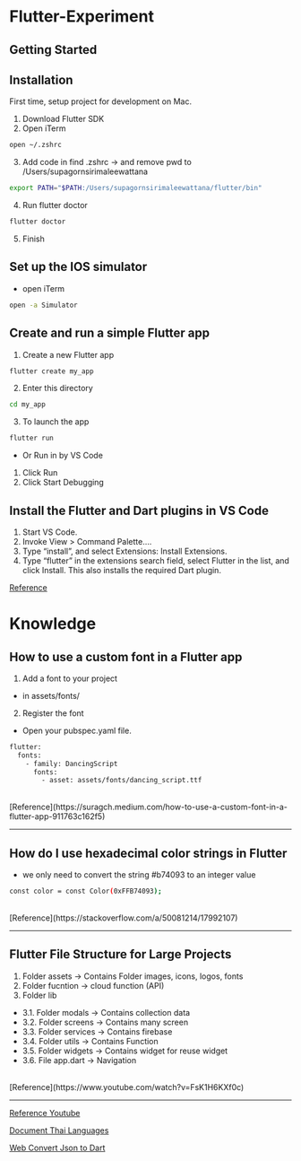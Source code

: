 # Flutter-Experiment

## Getting Started

## Installation

First time, setup project for development on Mac.

1. Download Flutter SDK
2. Open iTerm
```bash
open ~/.zshrc
```
3. Add code in find .zshrc -> and remove pwd to /Users/supagornsirimaleewattana
```bash 
export PATH="$PATH:/Users/supagornsirimaleewattana/flutter/bin"
```
4. Run flutter doctor
```bash
flutter doctor
```
5. Finish

## Set up the IOS simulator
- open iTerm
```bash
open -a Simulator
```

## Create and run a simple Flutter app
1. Create a new Flutter app
```bash
flutter create my_app
```
2. Enter this directory
```bash
cd my_app
```
3. To launch the app
```bash
flutter run
```
- Or Run in by VS Code 
1. Click Run
2. Click Start Debugging 

## Install the Flutter and Dart plugins in VS Code
1. Start VS Code.
2. Invoke View > Command Palette….
3. Type “install”, and select Extensions: Install Extensions.
4. Type “flutter” in the extensions search field, select Flutter in the list, and click Install. This also installs the required Dart plugin.


[Reference](https://docs.flutter.dev/get-started/install/macos)

# Knowledge

## How to use a custom font in a Flutter app
1. Add a font to your project
  - in assets/fonts/
2. Register the font
  - Open your pubspec.yaml file.
``` bash 
flutter:
  fonts:
    - family: DancingScript     
      fonts:
        - asset: assets/fonts/dancing_script.ttf
```
<br />
[Reference](https://suragch.medium.com/how-to-use-a-custom-font-in-a-flutter-app-911763c162f5)

<hr />

## How do I use hexadecimal color strings in Flutter
- we only need to convert the string #b74093 to an integer value
``` bash
const color = const Color(0xFFB74093);
```
<br />
[Reference](https://stackoverflow.com/a/50081214/17992107)

<hr />

## Flutter File Structure for Large Projects
1. Folder assets ->  Contains Folder images, icons, logos, fonts
2. Folder fucntion -> cloud function (API)
3. Folder lib 
  - 3.1. Folder modals -> Contains collection data
  - 3.2. Folder screens -> Contains many screen
  - 3.3. Folder services -> Contains firebase
  - 3.4. Folder utils -> Contains Function
  - 3.5. Folder widgets -> Contains widget for reuse widget
  - 3.6. File app.dart -> Navigation
<br />
[Reference](https://www.youtube.com/watch?v=FsK1H6KXf0c)

<hr />


[Reference Youtube](https://www.youtube.com/watch?v=3jGj-1-m_zA)
<br />

[Document Thai Languages](https://drive.google.com/file/d/1LdM8y8G8KOATq03vDsXvHaTCzJ8oCfTz/view)
<br />

[Web Convert Json to Dart](https://app.quicktype.io)
